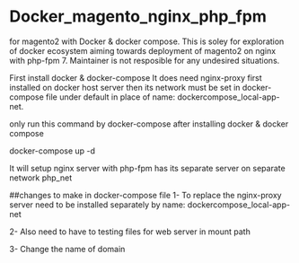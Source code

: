 # Docker_magento_nginx_php_fpm
for magento2 with Docker &amp; docker compose. This is soley for exploration of docker ecosystem aiming towards deployment of magento2 on nginx with php-fpm 7. Maintainer is not resposible for any undesired situations.


First install docker & docker-compose
It does need nginx-proxy first installed on docker host server then its network must be set in docker-compose file under default in place of  name: dockercompose_local-app-net.

only run this command by docker-compose after installing docker & docker compose
  
  docker-compose up -d
  
  It will setup nginx server with php-fpm has its separate server on separate network php_net
  
  
  ##changes to make in docker-compose file
  1- To replace the nginx-proxy server need to be installed separately by 
   name: dockercompose_local-app-net
  
  2- Also need to have to testing files for web server in mount path

  3- Change the name of domain
